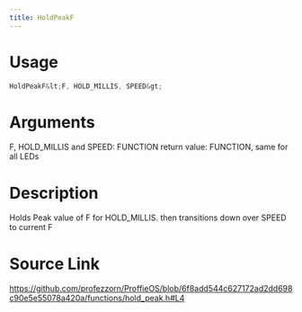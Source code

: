 ```yaml
---
title: HoldPeakF
---
```


# Usage
```cpp
HoldPeakF&lt;F, HOLD_MILLIS, SPEED&gt;
```

# Arguments
F, HOLD_MILLIS and SPEED: FUNCTION
return value: FUNCTION, same for all LEDs

# Description
Holds Peak value of F for HOLD_MILLIS.
then transitions down over SPEED to current F

# Source Link
https://github.com/profezzorn/ProffieOS/blob/6f8add544c627172ad2dd698c90e5e55078a420a/functions/hold_peak.h#L4
